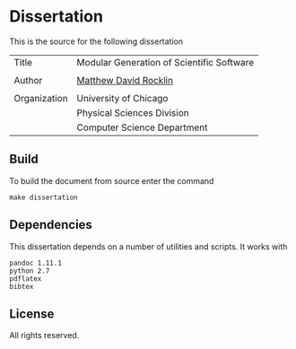 Dissertation
============

This is the source for the following dissertation 

|                |                                                      |
|:-------------- | -----------------------------------------------------|
| Title          |       Modular Generation of Scientific Software      |
|                |                                                      |
| Author         |  [Matthew David Rocklin](http://matthewrocklin.com)  |
|                |                                                      |
| Organization   |                  University of Chicago               |
|                |                Physical Sciences Division            |
|                |                Computer Science Department           |

Build
-----

To build the document from source enter the command

    make dissertation

Dependencies
------------

This dissertation depends on a number of utilities and scripts.  It works with

    pandoc 1.11.1
    python 2.7
    pdflatex
    bibtex

License
-------

All rights reserved.
